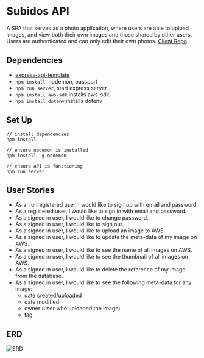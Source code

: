 
# Subidos API
A SPA that serves as a photo application, where users are able to upload images, and view both their own images and those shared by other users.  Users are authenticated and can only edit their own photos.
[Client Repo](https://github.com/Po-Ta-Toes/subidos-client)

## Dependencies
* [express-api-template](https://git.generalassemb.ly/ga-wdi-boston/express-api-template)
* `npm install`, nodemon, passport
* `npm run server`, start express server
* `npm install aws-sdk` installs aws-sdk
* `npm install dotenv` installs dotenv

## Set Up
```
// install dependencies
npm install

// ensure nodemon is installed
npm install -g nodemon

// ensure API is functioning
npm run server
```

## User Stories
* As an unregistered user, I would like to sign up with email and password.
* As a registered user, I would like to sign in with email and password.
* As a signed in user, I would like to change password.
* As a signed in user, I would like to sign out.
* As a signed in user, I would like to upload an image to AWS.
* As a signed in user, I would like to update the meta-data of my image on AWS.
* As a signed in user, I would like to see the name of all images on AWS.
* As a signed in user, I would like to see the thumbnail of all images on AWS.
* As a signed in user, I would like to delete the reference of my image from the database.
* As a signed in user, I would like to see the following meta-data for any image:
  * date created/uploaded
  * date modified
  * owner (user who uploaded the image)
  * tag

## ERD
![ERD](https://user-images.githubusercontent.com/33760827/76448294-85dd2000-63a0-11ea-9a0f-cfcb2b89a64a.png)
